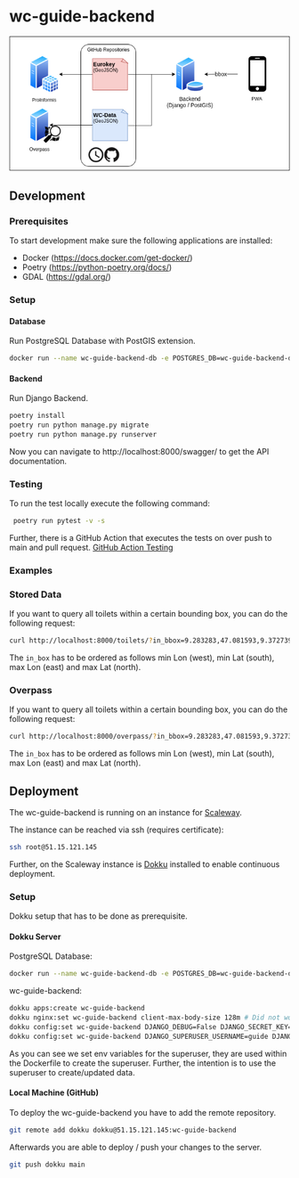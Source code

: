 # wc-guide-backend
![Overview](doc/images/wc_guide_overview.png)
## Development
### Prerequisites
To start development make sure the following applications are installed:
 - Docker (https://docs.docker.com/get-docker/)
 - Poetry (https://python-poetry.org/docs/)
 - GDAL (https://gdal.org/)
### Setup

#### Database
Run PostgreSQL Database with PostGIS extension.
```sh
docker run --name wc-guide-backend-db -e POSTGRES_DB=wc-guide-backend-db -e POSTGRES_USER=guide -e POSTGRES_PASSWORD=wc-guide-backend -d -p 5432:5432 mdillon/postgis
```
#### Backend
Run Django Backend.
```sh
poetry install
poetry run python manage.py migrate
poetry run python manage.py runserver
```
Now you can navigate to http://localhost:8000/swagger/ to get the API documentation.

### Testing
To run the test locally execute the following command:
```sh
 poetry run pytest -v -s
```
Further, there is a GitHub Action that executes the tests on over push to main and pull request.
[GitHub Action Testing](.github/workflow/testing.yml)


### Examples

### Stored Data

If you want to query all toilets within a certain bounding box, you can do the following request:
```sh
curl http://localhost:8000/toilets/?in_bbox=9.283283,47.081593,9.372739,47.133249
```
The `in_box` has to be ordered as follows min Lon (west), min Lat (south), max Lon (east) and max Lat (north).

### Overpass

If you want to query all toilets within a certain bounding box, you can do the following request:
```sh
curl http://localhost:8000/overpass/?in_bbox=9.283283,47.081593,9.372739,47.133249
```
The `in_box` has to be ordered as follows min Lon (west), min Lat (south), max Lon (east) and max Lat (north).


## Deployment
The wc-guide-backend is running on an instance for [Scaleway](https://www.scaleway.com/en/).

The instance can be reached via ssh (requires certificate):
```sh
ssh root@51.15.121.145
```

Further, on the Scaleway instance is [Dokku](https://dokku.com/) installed to enable continuous deployment.

### Setup
Dokku setup that has to be done as prerequisite.

#### Dokku Server
PostgreSQL Database:
```sh
docker run --name wc-guide-backend-db -e POSTGRES_DB=wc-guide-backend-db -e POSTGRES_USER=guide -e POSTGRES_PASSWORD=wc-guide-backend -d -p 5432:5432 mdillon/postgis
```

wc-guide-backend:
```sh
dokku apps:create wc-guide-backend
dokku nginx:set wc-guide-backend client-max-body-size 128m # Did not work had to be set manualy
dokku config:set wc-guide-backend DJANGO_DEBUG=False DJANGO_SECRET_KEY=Pcp2FV9Ad1dbFSNhJXFAGZ2tsH0vCpQCnPLfFXVRq04bL0y05VrzrbfPxV9nl5gSEJmzIkelMye0PIvlR6TKk9GdavARmj0YTqGP
dokku config:set wc-guide-backend DJANGO_SUPERUSER_USERNAME=guide DJANGO_SUPERUSER_EMAIL=guide@wc-guide.com DJANGO_SUPERUSER_PASSWORD=8q6mDmQH5uxH
```
As you can see we set env variables for the superuser, they are used within the Dockerfile to create the superuser.
Further, the intention is to use the superuser to create/updated data.


#### Local Machine (GitHub) 
To deploy the wc-guide-backend you have to add the remote repository.
```sh
git remote add dokku dokku@51.15.121.145:wc-guide-backend
```
Afterwards you are able to deploy / push your changes to the server.
```sh
git push dokku main
```
